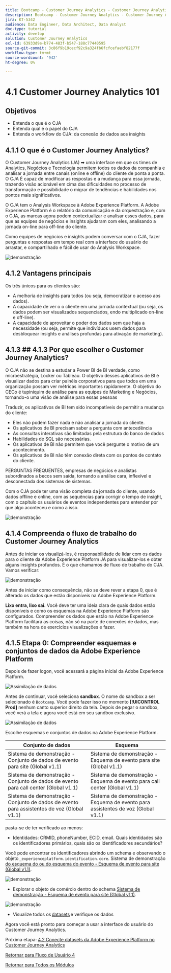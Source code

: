 ```yaml
---
title: Bootcamp - Customer Journey Analytics - Customer Journey Analytics 101 - Brasil
description: Bootcamp - Customer Journey Analytics - Customer Journey Analytics 101 - Brazil
jira: KT-5342
audience: Data Engineer, Data Architect, Data Analyst
doc-type: tutorial
activity: develop
solution: Customer Journey Analytics
exl-id: 63933d9e-b774-483f-b547-188c77440595
source-git-commit: 3c86f9b19cecf92c9a324fb6fcfcefaebf82177f
workflow-type: tm+mt
source-wordcount: '942'
ht-degree: 0%

---
```


# 4.1 Customer Journey Analytics 101

## Objetivos

- Entenda o que é o CJA
- Entenda qual é o papel do CJA
- Entenda o workflow do CJA: da conexão de dados aos insights

## 4.1.1 O que é o Customer Journey Analytics?

O Customer Journey Analytics (JA) ➡ uma interface em que os times de Analytics, Negócios e Tecnologia permitem todos os dados da companhia e analisar a jornada entre canais (online e offline) do cliente de ponta a ponta. O CJA É capaz de modificar as respostas e a mudança para essa jornada, trazendo visão acionável em cima das dificuldades no processo de transformação e possibilidade o migrar de tendências e habilidades nos pontos mais significativos.

O CJA tem o Analysis Workspace à Adobe Experience Platform. A Adobe Experience Platform é o relatório da comunicação e da orquestração e, com o CJA, as marcas agora podem contextualizar e analisar esses dados, para que as equipes de negócios e insights ajudaram com eles, analisando a jornada on-line para off-line do cliente.

Como equipes de negócios e insights podem conversar com o CJA, fazer perguntas e respostas em tempo real com a interface do usuário de arrastar, e compartilhado e fácil de usar do Analysis Workspace.

![demonstração](./images/cja-adv-analysis1.png)

## 4.1.2 Vantagens principais

Os três únicos para os clientes são:

- A melhoria de insights para todos (ou seja, democratizar o acesso aos dados).
- A capacidade de ver o o cliente em uma jornada contextual (ou seja, os dados podem ser visualizados sequenciados, endo multiplicado on-line e off-line).
- A capacidade de aproveitar o poder dos dados sem que haja a necessidade (ou seja, permite que indivíduos usem dados para desbloquear insights e análises profundas para ativação de marketing).

## 4.1.3 ## 4.1.3 Por que escolher o Customer Journey Analytics?

O CJA não se destina a estudar a Power BI de BI verdade, como microestratégia, Locker ou Tableau. O objetivo desses aplicativos de BI é visualizar dados para criar painéis corporativos para que todos em uma organização possam ver métricas importantes rapidamente. O objetivo do CECo é tupiniquim de análise para as equipes de Marketing e Negócios, tornando-o uma visão de análise para essas pessoas



Traduzir, os aplicativos de BI tem sido incompatíveis de permitir a mudança do cliente:

- Eles não podem fazer nada e não analisar a jornada do cliente.
- Os aplicativos de BI precisam saber a pergunta com antecedência
- As consultas interativas são limitadas pela estrutura do banco de dados
- Habilidades de SQL são necessárias.
- Os aplicativos de BI não permitem que você pergunte o motivo de um acontecimento.
- Os aplicativos de BI não têm conexão direta com os pontos de contato do cliente.

PERGUNTAS FREQUENTES, empresas de negócios e analistas subordinados a becos sem saída, tornando a análise cara, inflexível e desconectada dos sistemas de sistemas.

Com o CJA pode ter uma visão completa da jornada do cliente, usando dados offline e online, com as sequências para corrigir o tempo de insight, com o capítulo os usuários de eventos independentes para entender por que algo aconteceu e como a isso.

![demonstração](./images/cja-use-case.png)

## 4.1.4 Compreenda o fluxo de trabalho do Customer Journey Analytics

Antes de iniciar os visualizá-los, é responsabilidade de lidar com os dados para o cliente da Adobe Experience Platform JA para visualizar-los e obter alguns insights profundos. É o que chamamos de fluxo de trabalho do CJA. Vamos verificar:

![demonstração](./images/cja-work-flow.jpg)

Antes de iniciar como consequência, não se deve rever a etapa 0, que é alterado os dados que estão disponíveis na Adobe Experience Platform.

**Lixo entra, lixo sai.** Você deve ter uma ideia clara de quais dados estão disponíveis e como os esquemas na Adobe Experience Platform são configurados. Compreender os dados que estão na Adobe Experience Platform facilitará as coisas, não só na parte de conexões de dados, mas também na hora de exercícios visualizações e fazer.

## 4.1.5 Etapa 0: Compreender esquemas e conjuntos de dados da Adobe Experience Platform

[](https://experience.adobe.com/platform)

Depois de fazer logon, você acessará a página inicial da Adobe Experience Platform.

![Assimilação de dados](../uc1/images/home.png)

Antes de continuar, você seleciona **sandbox**. O nome do sandbox a ser selecionado é ``Bootcamp``. Você pode fazer isso no momento **[!UICONTROL Prod]** nenhum canto superior direito da tela. Depois de pegar o sandbox, você verá a tela e agora você está em seu sandbox exclusivo.

![Assimilação de dados](../uc1/images/sb1.png)

Escolhe esquemas e conjuntos de dados na Adobe Experience Platform.

| Conjunto de dados | Esquema |
| ----------------- |-------------| 
| Sistema de demonstração - Conjunto de dados de evento para site (Global v1.1) | Sistema de demonstração - Esquema de evento para site (Global v1.1) |
| Sistema de demonstração - Conjunto de dados de evento para call center (Global v1.1) | Sistema de demonstração - Esquema de evento para call center (Global v1.1) |
| Sistema de demonstração - Conjunto de dados de evento para assistentes de voz (Global v1.1) | Sistema de demonstração - Esquema de evento para assistentes de voz (Global v1.1) |

pasta-se de ter verificado ao menos:

- Identidades: CRMID, phoneNumber, ECID, email. Quais identidades são os identificadores primários, quais são os identificadores secundários?

Você pode encontrar os identificadores abrindo um schema e observando o objeto `_experienceplatform.identification.core`. Sistema de demonstração [do esquema do ou do esquema do evento - Esquema de evento para site (Global v1.1)](https://experience.adobe.com/platform/schema).

![demonstração](./images/identity.png)

- Explorar o objeto de comércio dentro do schema [Sistema de demonstração - Esquema de evento para site (Global v1.1)](https://experience.adobe.com/platform/schema).

![demonstração](./images/commerce.png)

- Visualize todos os [datasets](https://experience.adobe.com/platform/dataset/browse?limit=50&amp;page=1&amp;sortDescending=1&amp;sortField=created) e verifique os dados

Agora você está pronto para começar a usar a interface do usuário do Customer Journey Analytics.

Próxima etapa: [4.2 Conecte datasets da Adobe Experience Platform no Customer Journey Analytics](./ex2.md)

[Retornar para Fluxo de Usuário 4](./uc4.md)

[Retornar para Todos os Módulos](../../overview.md)
